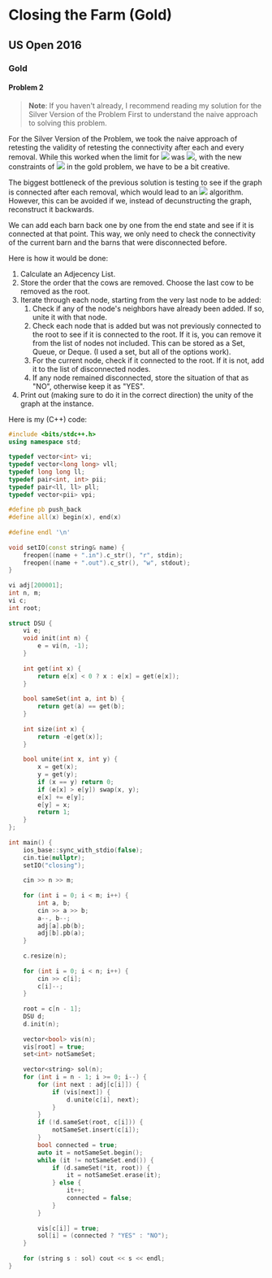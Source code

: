   
# Closing the Farm (Gold)
  
## US Open 2016
  
### Gold
  
#### Problem 2
  
>**Note**: If you haven't already, I recommend reading my solution for the Silver Version of the Problem First to understand the naive approach to solving this problem.
  
For the Silver Version of the Problem, we took the naive approach of retesting the validity of retesting the connectivity after each and every removal. While this worked when the limit for <img src="https://latex.codecogs.com/gif.latex?N"/> was <img src="https://latex.codecogs.com/gif.latex?3000"/>, with the new constraints of <img src="https://latex.codecogs.com/gif.latex?200000"/> in the gold problem, we have to be a bit creative.
  
The biggest bottleneck of the previous solution is testing to see if the graph is connected after each removal, which would lead to an <img src="https://latex.codecogs.com/gif.latex?O(N^2)"/> algorithm. However, this can be avoided if we, instead of decunstructing the graph, reconstruct it backwards.
  
We can add each barn back one by one from the end state and see if it is connected at that point. This way, we only need to check the connectivity of the current barn and the barns that were disconnected before.
  
Here is how it would be done:
  
1. Calculate an Adjecency List.
2. Store the order that the cows are removed. Choose the last cow to be removed as the root.
3. Iterate through each node, starting from the very last node to be added:
   1. Check if any of the node's neighbors have already been added. If so, unite it with that node.
   2. Check each node that is added but was not previously connected to the root to see if it is connected to the root. If it is, you can remove it from the list of nodes not included. This can be stored as a Set, Queue, or Deque. (I used a set, but all of the options work).
   3. For the current node, check if it connected to the root. If it is not, add it to the list of disconnected nodes.
   4. If any node remained disconnected, store the situation of that as "NO", otherwise keep it as "YES".
4. Print out (making sure to do it in the correct direction) the unity of the graph at the instance.
  
Here is my (C++) code:
  
```cpp
#include <bits/stdc++.h>
using namespace std;
  
typedef vector<int> vi;
typedef vector<long long> vll;
typedef long long ll;
typedef pair<int, int> pii;
typedef pair<ll, ll> pll;
typedef vector<pii> vpi;
  
#define pb push_back
#define all(x) begin(x), end(x)
  
#define endl '\n'
  
void setIO(const string& name) {
    freopen((name + ".in").c_str(), "r", stdin);
    freopen((name + ".out").c_str(), "w", stdout);
}
  
vi adj[200001];
int n, m;
vi c;
int root;
  
struct DSU {
    vi e;
    void init(int n) {
        e = vi(n, -1);
    }
  
    int get(int x) {
        return e[x] < 0 ? x : e[x] = get(e[x]);
    }
  
    bool sameSet(int a, int b) {
        return get(a) == get(b);
    }
  
    int size(int x) {
        return -e[get(x)];
    }
  
    bool unite(int x, int y) {
        x = get(x);
        y = get(y);
        if (x == y) return 0;
        if (e[x] > e[y]) swap(x, y);
        e[x] += e[y];
        e[y] = x;
        return 1;
    }
};
  
int main() {
    ios_base::sync_with_stdio(false);
    cin.tie(nullptr);
    setIO("closing");
  
    cin >> n >> m;
  
    for (int i = 0; i < m; i++) {
        int a, b;
        cin >> a >> b;
        a--, b--;
        adj[a].pb(b);
        adj[b].pb(a);
    }
  
    c.resize(n);
  
    for (int i = 0; i < n; i++) {
        cin >> c[i];
        c[i]--;
    }
  
    root = c[n - 1];
    DSU d;
    d.init(n);
  
    vector<bool> vis(n);
    vis[root] = true;
    set<int> notSameSet;
  
    vector<string> sol(n);
    for (int i = n - 1; i >= 0; i--) {
        for (int next : adj[c[i]]) {
            if (vis[next]) {
                d.unite(c[i], next);
            }
        }
        if (!d.sameSet(root, c[i])) {
            notSameSet.insert(c[i]);
        }
        bool connected = true;
        auto it = notSameSet.begin();
        while (it != notSameSet.end()) {
            if (d.sameSet(*it, root)) {
                it = notSameSet.erase(it);
            } else {
                it++;
                connected = false;
            }
        }
  
        vis[c[i]] = true;
        sol[i] = (connected ? "YES" : "NO");
    } 
  
    for (string s : sol) cout << s << endl;
}
```  
  